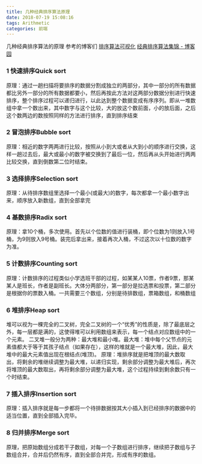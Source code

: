 ```yaml
---
title: 几种经典排序算法原理
date: 2018-07-19 15:08:16
tags: Arithmetic
categories: 前端
---
```


几种经典排序算法的原理
<escape><!-- more --></escape>
参考的博客们
[排序算法可视化](https://visualgo.net/bn/sorting)
[经典排序算法集锦 - 博客园](http://www.cnblogs.com/kkun/archive/2011/11/23/2260312.html)
### 1  快速排序Quick sort
原理：通过一趟扫描将要排序的数据分割成独立的两部分，其中一部分的所有数据都比另外一部分的所有数据都要小，然后再按此方法对这两部分数据分别进行快速排序，整个排序过程可以递归进行，以此达到整个数据变成有序序列。即从一堆数组中拿一个数出来，其中数字与这个比较，大的放这个数前面，小的放后面，之后这个数两边的数按照同样的方法进行排序，直到排序结束

### 2  冒泡排序Bubble sort
原理：相近的数字两两进行比较，按照从小到大或者从大到小的顺序进行交换，这样一趟过去后，最大或最小的数字被交换到了最后一位，然后再从头开始进行两两比较交换，直到倒数第二位时结束。

### 3  选择排序Selection sort
原理：从待排序数组里选择一个最小(或最大)的数字，每次都拿一个最小数字出来，顺序放入新数组，直到全部拿完

### 4  基数排序Radix sort
原理：拿10个桶，多次使用。首先以个位数的值进行装桶，即个位数为1则放入1号桶，为9则放入9号桶。装完后拿出来，接着再次入桶，不过这次以十位数的数字为准。

### 5  计数排序Counting sort
原理：计数排序的过程类似小学选班干部的过程，如某某人10票，作者9票，那某某人是班长，作者是副班长。大体分两部分，第一部分是拉选票和投票，第二部分是根据你的票数入桶。一共需要三个数组，分别是待排数组，票箱数组，和桶数组  

### 6  堆排序Heap sort
堆可以视为一棵完全的二叉树，完全二叉树的一个“优秀”的性质是，除了最底层之外，每一层都是满的，这使得堆可以利用数组来表示，每一个结点对应数组中的一个元素。
二叉堆一般分为两种：最大堆和最小堆。最大堆：堆中每个父节点的元素值都大于等于其孩子结点（如果存在），这样的堆就是一个最大堆，因此，最大堆中的最大元素值出现在根结点(堆顶)。
原理：堆排序就是把堆顶的最大数取出，将剩余的堆继续调整为最大堆，以递归实现，剩余部分调整为最大堆后，再次将堆顶的最大数取出，再将剩余部分调整为最大堆，这个过程持续到剩余数只有一个时结束。

### 7  插入排序Insertion sort  
原理：插入排序就是每一步都将一个待排数据按其大小插入到已经排序的数据中的适当位置，直到全部插入完毕。 

### 8  归并排序Merge sort
原理，把原始数组分成若干子数组，对每一个子数组进行排序，继续把子数组与子数组合并，合并后仍然有序，直到全部合并完，形成有序的数组。